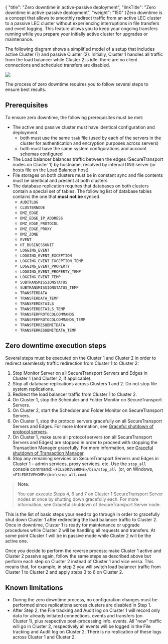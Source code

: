 {
    "title": "Zero downtime in active-passive deployment",
    "linkTitle": "Zero downtime in active-passive deployment",
    "weight": "150"
}Zero downtime is a concept that allows to smoothly redirect traffic from an active LEC cluster to a passive LEC cluster without experiencing interruptions in file transfers and event logging. This feature allows you to keep your ongoing transfers running while you prepare your initially active cluster for upgrades or maintenance.

The following diagram shows a simplified model of a setup that includes active Cluster (1) and passive Cluster (2). Initially, Cluster 1 handles all traffic from the load balancer while Cluster 2 is idle: there are no client connections and scheduled transfers are disabled.

<img src="/Images/SecureTransport/lec-zero-downtime.png" class="maxWidth" />

The process of zero downtime requires you to follow several steps to ensure best results.

## Prerequisites

To ensure zero downtime, the following prerequisites must be met:

-   The active and passive cluster must have identical configuration and deployment.
    -   both must use the same `taeh` file (used by each of the servers in the cluster for authentication and encryption purposes across servers)
    -   both must have the same system configurations and account schemas configured
-   The Load balancer balances traffic between the edges (<span class="mc-variable axway_variables.Component_Short_Name variable">SecureTransport</span> nodes on Cluster 1) by hostname, resolved by internal DNS server (or hosts file on the Load Balancer host)
-   File storages on both clusters must be in constant sync and file contents must be identical and present at both clusters
-   The database replication requires that databases on both clusters contain a special set of tables. The following list of database tables contains the one that **must not be** synced.
    -   `AUDITLOG`
    -   `CLUSTERNODE`
    -   `DMZ_EDGE`
    -   `DMZ_EDGE_IP_ADDRESS`
    -   `DMZ_EDGE_PROTOCOL`
    -   `DMZ_EDGE_PROXY`
    -   `DMZ_ZONE`
    -   `EVENT`
    -   `HT_BUSINESSUNIT`
    -   `LOGGING_EVENT`
    -   `LOGGING_EVENT_EXCEPTION`
    -   `LOGGING_EVENT_EXCEPTION_TEMP`
    -   `LOGGING_EVENT_PROPERTY`
    -   `LOGGING_EVENT_PROPERTY_TEMP`
    -   `LOGGING_EVENT_TEMP`
    -   `SUBTRANSMISSIONSTATUS`
    -   `SUBTRANSMISSIONSTATUS_TEMP`
    -   `TRANSFERDATA`
    -   `TRANSFERDATA_TEMP`
    -   `TRANSFERDETAILS`
    -   `TRANSFERDETAILS_TEMP`
    -   `TRANSFERPROTOCOLCOMMANDS`
    -   `TRANSFERPROTOCOLCOMMANDS_TEMP`
    -   `TRANSFERRESUBMITDATA`
    -   `TRANSFERRESUBMITDATA_TEMP`

## Zero downtime execution steps

Several steps must be executed on the Cluster 1 and Cluster 2 in order to redirect seamlessly traffic redirection from Cluster 1 to Cluster 2:

1.  Stop Monitor Server on all <span class="mc-variable axway_variables.Component_Short_Name variable">SecureTransport</span> Servers and Edges in Cluster 1 (and Cluster 2, if applicable).
2.  Stop all database replications across Clusters 1 and 2. Do not stop file system replications.
3.  Redirect the load balancer traffic from Cluster 1 to Cluster 2.
4.  On Cluster 1, stop the Scheduler and Folder Monitor on <span class="mc-variable axway_variables.Component_Short_Name variable">SecureTransport</span> Servers.
5.  On Cluster 2, start the Scheduler and Folder Monitor on <span class="mc-variable axway_variables.Component_Short_Name variable">SecureTransport</span> Servers.
6.  On Cluster 1, stop the protocol servers gracefully on all <span class="mc-variable axway_variables.Component_Short_Name variable">SecureTransport</span> Servers and Edges. For more information, see <a href="../../../operations_menu/extended_server_control/graceful-shutdown#Graceful3" class="MCXref xref">Graceful shutdown of protocol servers</a>.
7.  On Cluster 1, make sure all protocol servers (on all <span class="mc-variable suite_variables.SecureTransportName variable">SecureTransport</span> Servers and Edges) are stopped in order to proceed with stopping the Transaction Manager gracefully. For more information, see <a href="../../../operations_menu/extended_server_control/graceful-shutdown#Graceful" class="MCXref xref">Graceful shutdown of Transaction Manager</a>.
8.  Stop any remaining services on <span class="mc-variable axway_variables.Component_Short_Name variable">SecureTransport</span> Servers and Edges in Cluster 1 – admin services, proxy services, etc. Use the `stop_all` console command: `<FILEDRIVEHOME>/bin/stop_all `(or, on Windows, `<FILEDRIVEHOME>\bin\stop_all.com`).

> **Note:**
>
> You can execute Steps 4, 6 and 7 on Cluster 1 SecureTransport Server nodes at once by shutting down gracefully each. For more information, see Graceful shutdown of SecureTransport Server node.

This is the list of basic steps your need to go through in order to gracefully shut down Cluster 1 after redirecting the load balancer traffic to Cluster 2. Once in downtime, Cluster 1 is ready for maintenance or upgrade procedures while Cluster 2 will be handling all requests and transfers. At some point Cluster 1 will be in passive mode while Cluster 2 will be the active one.

Once you decide to perform the reverse process: make Cluster 1 active and Cluster 2 passive again, follow the same steps as described above but perform each step on Cluster 2 instead of Cluster 1 and vice versa. This means that, for example, in step 2 you will switch load balancer traffic from Cluster 1 to Cluster 2 and apply steps 3 to 6 on Cluster 2.

## Known limitations

-   During the zero downtime process, no configuration changes must be performed since replications across clusters are disabled in Step 1.
-   After Step 2, the File tracking and Audit log on Cluster 1 will record only data for already initiated connections, events and transfers (on Cluster 1), plus respective post-processing info. events. All "new" traffic will go in Cluster 2, respectively all events will be logged in the File tracking and Audit log on Cluster 2. There is no replication of these logs across Cluster 1 and Cluster 2.
